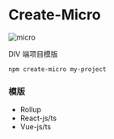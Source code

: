# Create-Micro

![micro](https://picgo-any.oss-cn-shanghai.aliyuncs.com/img/202303181651140.png)

DIV 端项目模版

```sh
npm create-micro my-project
```

### 模版

- Rollup
- React-js/ts
- Vue-js/ts
